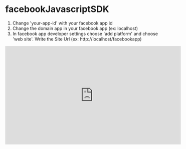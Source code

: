 # facebookJavascriptSDK
1. Change 'your-app-id' with your facebook app id
2. Change the domain app in your facebook app (ex: localhost)
3. In facebook app developer settings choose 'add platform' and choose 'web site'. Write the Site Url (ex: http://localhost/facebookapp)


<iframe width="560" height="315" src="https://www.youtube.com/embed/8hqCSgzjQLg" frameborder="0" allowfullscreen></iframe>
